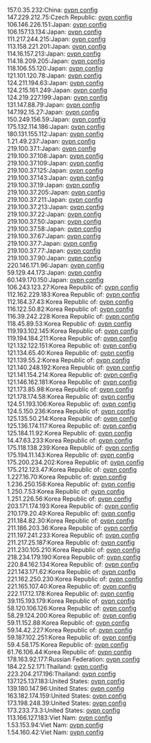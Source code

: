 157.0.35.232:China: [ovpn config](vpn/157_0_35_232.ovpn)  
147.229.212.75:Czech Republic: [ovpn config](vpn/147_229_212_75.ovpn)  
106.146.226.151:Japan: [ovpn config](vpn/106_146_226_151.ovpn)  
106.157.13.134:Japan: [ovpn config](vpn/106_157_13_134.ovpn)  
111.217.244.215:Japan: [ovpn config](vpn/111_217_244_215.ovpn)  
113.158.221.201:Japan: [ovpn config](vpn/113_158_221_201.ovpn)  
114.16.157.213:Japan: [ovpn config](vpn/114_16_157_213.ovpn)  
114.18.209.205:Japan: [ovpn config](vpn/114_18_209_205.ovpn)  
118.106.55.120:Japan: [ovpn config](vpn/118_106_55_120.ovpn)  
121.101.120.78:Japan: [ovpn config](vpn/121_101_120_78.ovpn)  
124.211.194.63:Japan: [ovpn config](vpn/124_211_194_63.ovpn)  
124.215.161.249:Japan: [ovpn config](vpn/124_215_161_249.ovpn)  
124.219.227.199:Japan: [ovpn config](vpn/124_219_227_199.ovpn)  
131.147.88.79:Japan: [ovpn config](vpn/131_147_88_79.ovpn)  
147.192.15.27:Japan: [ovpn config](vpn/147_192_15_27.ovpn)  
150.249.156.59:Japan: [ovpn config](vpn/150_249_156_59.ovpn)  
175.132.114.186:Japan: [ovpn config](vpn/175_132_114_186.ovpn)  
180.131.155.112:Japan: [ovpn config](vpn/180_131_155_112.ovpn)  
1.21.49.237:Japan: [ovpn config](vpn/1_21_49_237.ovpn)  
219.100.37.1:Japan: [ovpn config](vpn/219_100_37_1.ovpn)  
219.100.37.108:Japan: [ovpn config](vpn/219_100_37_108.ovpn)  
219.100.37.109:Japan: [ovpn config](vpn/219_100_37_109.ovpn)  
219.100.37.125:Japan: [ovpn config](vpn/219_100_37_125.ovpn)  
219.100.37.143:Japan: [ovpn config](vpn/219_100_37_143.ovpn)  
219.100.37.19:Japan: [ovpn config](vpn/219_100_37_19.ovpn)  
219.100.37.205:Japan: [ovpn config](vpn/219_100_37_205.ovpn)  
219.100.37.211:Japan: [ovpn config](vpn/219_100_37_211.ovpn)  
219.100.37.213:Japan: [ovpn config](vpn/219_100_37_213.ovpn)  
219.100.37.22:Japan: [ovpn config](vpn/219_100_37_22.ovpn)  
219.100.37.50:Japan: [ovpn config](vpn/219_100_37_50.ovpn)  
219.100.37.58:Japan: [ovpn config](vpn/219_100_37_58.ovpn)  
219.100.37.67:Japan: [ovpn config](vpn/219_100_37_67.ovpn)  
219.100.37.7:Japan: [ovpn config](vpn/219_100_37_7.ovpn)  
219.100.37.77:Japan: [ovpn config](vpn/219_100_37_77.ovpn)  
219.100.37.90:Japan: [ovpn config](vpn/219_100_37_90.ovpn)  
220.146.171.96:Japan: [ovpn config](vpn/220_146_171_96.ovpn)  
59.129.44.173:Japan: [ovpn config](vpn/59_129_44_173.ovpn)  
60.149.170.150:Japan: [ovpn config](vpn/60_149_170_150.ovpn)  
106.243.123.27:Korea Republic of: [ovpn config](vpn/106_243_123_27.ovpn)  
112.162.229.183:Korea Republic of: [ovpn config](vpn/112_162_229_183.ovpn)  
112.164.37.43:Korea Republic of: [ovpn config](vpn/112_164_37_43.ovpn)  
116.122.50.82:Korea Republic of: [ovpn config](vpn/116_122_50_82.ovpn)  
116.39.242.228:Korea Republic of: [ovpn config](vpn/116_39_242_228.ovpn)  
118.45.89.53:Korea Republic of: [ovpn config](vpn/118_45_89_53.ovpn)  
119.193.102.145:Korea Republic of: [ovpn config](vpn/119_193_102_145.ovpn)  
119.194.184.211:Korea Republic of: [ovpn config](vpn/119_194_184_211.ovpn)  
121.132.122.151:Korea Republic of: [ovpn config](vpn/121_132_122_151.ovpn)  
121.134.65.40:Korea Republic of: [ovpn config](vpn/121_134_65_40.ovpn)  
121.139.55.2:Korea Republic of: [ovpn config](vpn/121_139_55_2.ovpn)  
121.140.248.192:Korea Republic of: [ovpn config](vpn/121_140_248_192.ovpn)  
121.141.154.214:Korea Republic of: [ovpn config](vpn/121_141_154_214.ovpn)  
121.146.162.181:Korea Republic of: [ovpn config](vpn/121_146_162_181.ovpn)  
121.173.85.98:Korea Republic of: [ovpn config](vpn/121_173_85_98.ovpn)  
121.178.174.58:Korea Republic of: [ovpn config](vpn/121_178_174_58.ovpn)  
124.51.193.106:Korea Republic of: [ovpn config](vpn/124_51_193_106.ovpn)  
124.5.150.236:Korea Republic of: [ovpn config](vpn/124_5_150_236.ovpn)  
125.135.50.214:Korea Republic of: [ovpn config](vpn/125_135_50_214.ovpn)  
125.136.174.117:Korea Republic of: [ovpn config](vpn/125_136_174_117.ovpn)  
125.184.11.92:Korea Republic of: [ovpn config](vpn/125_184_11_92.ovpn)  
14.47.63.233:Korea Republic of: [ovpn config](vpn/14_47_63_233.ovpn)  
175.118.138.239:Korea Republic of: [ovpn config](vpn/175_118_138_239.ovpn)  
175.194.11.143:Korea Republic of: [ovpn config](vpn/175_194_11_143.ovpn)  
175.200.234.202:Korea Republic of: [ovpn config](vpn/175_200_234_202.ovpn)  
175.212.123.47:Korea Republic of: [ovpn config](vpn/175_212_123_47.ovpn)  
1.227.16.70:Korea Republic of: [ovpn config](vpn/1_227_16_70.ovpn)  
1.236.250.158:Korea Republic of: [ovpn config](vpn/1_236_250_158.ovpn)  
1.250.7.53:Korea Republic of: [ovpn config](vpn/1_250_7_53.ovpn)  
1.251.226.56:Korea Republic of: [ovpn config](vpn/1_251_226_56.ovpn)  
203.171.174.193:Korea Republic of: [ovpn config](vpn/203_171_174_193.ovpn)  
210.179.20.49:Korea Republic of: [ovpn config](vpn/210_179_20_49.ovpn)  
211.184.82.30:Korea Republic of: [ovpn config](vpn/211_184_82_30.ovpn)  
211.186.203.36:Korea Republic of: [ovpn config](vpn/211_186_203_36.ovpn)  
211.197.241.233:Korea Republic of: [ovpn config](vpn/211_197_241_233.ovpn)  
211.217.25.187:Korea Republic of: [ovpn config](vpn/211_217_25_187.ovpn)  
211.230.105.210:Korea Republic of: [ovpn config](vpn/211_230_105_210.ovpn)  
218.234.179.190:Korea Republic of: [ovpn config](vpn/218_234_179_190.ovpn)  
220.84.162.134:Korea Republic of: [ovpn config](vpn/220_84_162_134.ovpn)  
221.143.171.62:Korea Republic of: [ovpn config](vpn/221_143_171_62.ovpn)  
221.162.250.230:Korea Republic of: [ovpn config](vpn/221_162_250_230.ovpn)  
221.165.107.40:Korea Republic of: [ovpn config](vpn/221_165_107_40.ovpn)  
222.117.12.178:Korea Republic of: [ovpn config](vpn/222_117_12_178.ovpn)  
39.115.193.179:Korea Republic of: [ovpn config](vpn/39_115_193_179.ovpn)  
58.120.106.126:Korea Republic of: [ovpn config](vpn/58_120_106_126.ovpn)  
58.29.124.200:Korea Republic of: [ovpn config](vpn/58_29_124_200.ovpn)  
59.11.152.88:Korea Republic of: [ovpn config](vpn/59_11_152_88.ovpn)  
59.14.42.227:Korea Republic of: [ovpn config](vpn/59_14_42_227.ovpn)  
59.187.102.251:Korea Republic of: [ovpn config](vpn/59_187_102_251.ovpn)  
59.4.58.175:Korea Republic of: [ovpn config](vpn/59_4_58_175.ovpn)  
61.76.106.44:Korea Republic of: [ovpn config](vpn/61_76_106_44.ovpn)  
178.163.92.177:Russian Federation: [ovpn config](vpn/178_163_92_177.ovpn)  
184.22.52.171:Thailand: [ovpn config](vpn/184_22_52_171.ovpn)  
223.204.217.196:Thailand: [ovpn config](vpn/223_204_217_196.ovpn)  
137.125.137.183:United States: [ovpn config](vpn/137_125_137_183.ovpn)  
139.180.147.96:United States: [ovpn config](vpn/139_180_147_96.ovpn)  
163.182.174.159:United States: [ovpn config](vpn/163_182_174_159.ovpn)  
173.198.248.39:United States: [ovpn config](vpn/173_198_248_39.ovpn)  
173.233.73.3:United States: [ovpn config](vpn/173_233_73_3.ovpn)  
113.166.127.183:Viet Nam: [ovpn config](vpn/113_166_127_183.ovpn)  
1.53.153.94:Viet Nam: [ovpn config](vpn/1_53_153_94.ovpn)  
1.54.160.42:Viet Nam: [ovpn config](vpn/1_54_160_42.ovpn)  
